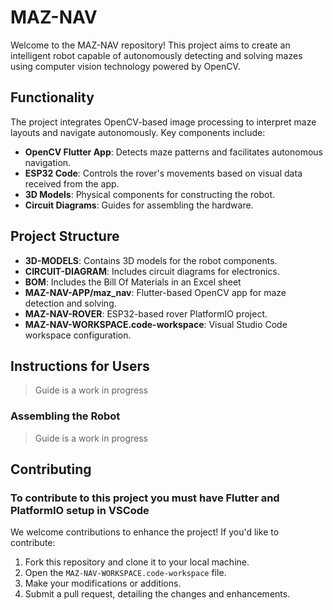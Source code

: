 # MAZ-NAV

Welcome to the MAZ-NAV repository! This project aims to create an intelligent robot capable of autonomously detecting and solving mazes using computer vision technology powered by OpenCV.

## Functionality

The project integrates OpenCV-based image processing to interpret maze layouts and navigate autonomously. Key components include:
- **OpenCV Flutter App**: Detects maze patterns and facilitates autonomous navigation.
- **ESP32 Code**: Controls the rover's movements based on visual data received from the app.
- **3D Models**: Physical components for constructing the robot.
- **Circuit Diagrams**: Guides for assembling the hardware.

## Project Structure

- **3D-MODELS**: Contains 3D models for the robot components.
- **CIRCUIT-DIAGRAM**: Includes circuit diagrams for electronics.
- **BOM**: Includes the Bill Of Materials in an Excel sheet
- **MAZ-NAV-APP/maz_nav**: Flutter-based OpenCV app for maze detection and solving.
- **MAZ-NAV-ROVER**: ESP32-based rover PlatformIO project.
- **MAZ-NAV-WORKSPACE.code-workspace**: Visual Studio Code workspace configuration.

## Instructions for Users
> Guide is a work in progress

### Assembling the Robot
> Guide is a work in progress

## Contributing

### To contribute to this project you must have Flutter and PlatformIO setup in VSCode 

We welcome contributions to enhance the project! If you'd like to contribute:
1. Fork this repository and clone it to your local machine.
2. Open the `MAZ-NAV-WORKSPACE.code-workspace` file.
3. Make your modifications or additions.
4. Submit a pull request, detailing the changes and enhancements.
